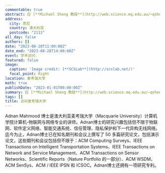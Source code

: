 ```yaml
---
commentable: true
abstract: 应 [**Michael Sheng 教授**](http://web.science.mq.edu.au/~qsheng/)和 [**Adnan Mahmood 博士**](https://researchers.mq.edu.au/en/persons/adnan-mahmood)的邀请，我访问了麦考瑞大学。访问期间，我与 Adnan 博士讨论了学术问题，并参观了美丽的校园。
address:
  city: 悉尼
  country: 澳大利亚
  postcode: "2113"
all_day: false
authors: []
date: "2023-08-28T11:00:00Z"
date_end: "2023-08-28T14:00:00Z"
event: 学术访问.
featured: false
image:
  caption: 'Image credit: [**SCSLab**](http://scslab.net/)'
  focal_point: Right
location: 麦考瑞大学
math: true
publishDate: "2023-01-01T00:00:00Z"
summary: 应 [**Michael Sheng 教授**](http://web.science.mq.edu.au/~qsheng/) 和 [**Adnan Mahmood 博士**](https://researchers.mq.edu.au/en/persons/adnan-mahmood)的邀请，我访问了麦考瑞大学。访问期间，我与 Adnan 博士讨论了学术问题，并参观了美丽的校园。
tags: []
title: 访问麦考瑞大学
---
```

Adnan Mahmood 博士是澳大利亚麦考瑞大学（Macquarie University）计算机学院计算机-物联网与网络专业的讲师。Adnan博士的研究兴趣包括但不限于物联网、软件定义网络、智能交通系统、信任管理、隐私保护和下一代异构无线网络。迄今为止，Adnan博士已在知名期刊和会议上撰写了 50 多篇研究论文，包括演示论文，这些期刊和会议包括但不限于：ACM Computing Surveys、IEEE Transactions on Intelligent Transportation Systems、IEEE Transactions on Network and Service Management、ACM Transactions on Sensor Networks、Scientific Reports（Nature Portfolio 的一部分）、ACM WSDM、ACM SenSys、ACM / IEEE IPSN 和 ICSOC。Adnan博士还拥有一项研究专利。
